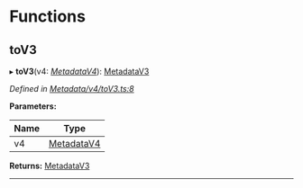 

# Functions

<a id="tov3"></a>

##  toV3

▸ **toV3**(v4: *[MetadataV4](../classes/_metadata_v4_metadata_.metadatav4.md)*): [MetadataV3](../classes/_metadata_v3_metadata_.metadatav3.md)

*Defined in [Metadata/v4/toV3.ts:8](https://github.com/polkadot-js/api/blob/3e7dc01/packages/types/src/Metadata/v4/toV3.ts#L8)*

**Parameters:**

| Name | Type |
| ------ | ------ |
| v4 | [MetadataV4](../classes/_metadata_v4_metadata_.metadatav4.md) |

**Returns:** [MetadataV3](../classes/_metadata_v3_metadata_.metadatav3.md)

___


